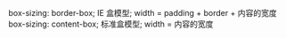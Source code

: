 box-sizing: border-box; IE 盒模型; width = padding + border + 内容的宽度
box-sizing: content-box; 标准盒模型; width = 内容的宽度
